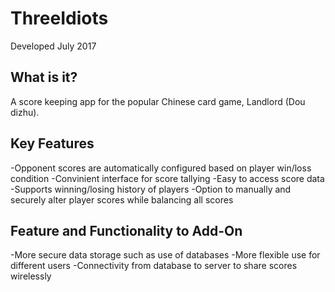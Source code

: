 # ThreeIdiots
Developed July 2017
  
## What is it?
A score keeping app for the popular Chinese card game, Landlord (Dou dizhu).

## Key Features
 -Opponent scores are automatically configured based on player win/loss condition
 -Convinient interface for score tallying
 -Easy to access score data
 -Supports winning/losing history of players
 -Option to manually and securely alter player scores while balancing all scores

## Feature and Functionality to Add-On
 -More secure data storage such as use of databases
 -More flexible use for different users
 -Connectivity from database to server to share scores wirelessly
 
 